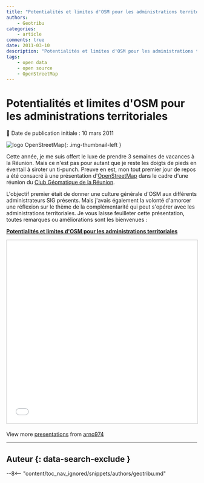 ```yaml
---
title: "Potentialités et limites d'OSM pour les administrations territoriales"
authors:
    - Geotribu
categories:
    - article
comments: true
date: 2011-03-10
description: "Potentialités et limites d'OSM pour les administrations territoriales"
tags:
    - open data
    - open source
    - OpenStreetMap
---
```


# Potentialités et limites d'OSM pour les administrations territoriales

:calendar: Date de publication initiale : 10 mars 2011

![logo OpenStreetMap](https://cdn.geotribu.fr/img/logos-icones/OpenStreetMap/Openstreetmap.png "logo OpenStreetMap"){: .img-thumbnail-left }

Cette année, je me suis offert le luxe de prendre 3 semaines de vacances à la Réunion. Mais ce n'est pas pour autant que je reste les doigts de pieds en éventail à siroter un ti-punch. Preuve en est, mon tout premier jour de repos a été consacré à une présentation d'[OpenStreetMap](https://www.openstreetmap.org/) dans le cadre d'une réunion du [Club Géomatique de la Réunion](http://clubgeomatique.agorah.com/clubgeomatique/index.php).

L'objectif premier était de donner une culture générale d'OSM aux différents administrateurs SIG présents. Mais j'avais également la volonté d'amorcer une réflexion sur le thème de la complémentarité qui peut s'opérer avec les administrations territoriales. Je vous laisse feuilleter cette présentation, toutes remarques ou améliorations sont les bienvenues :

**[Potentialités et limites d'OSM pour les administrations territoriales](https://www.slideshare.net/arno974/potentialits-et-limites-dosm-pour-les-administrations-territoriales "Potentialités et limites d'OSM pour les administrations territoriales")**

<iframe src="//www.slideshare.net/slideshow/embed_code/key/pRLhUsL6IpcbgV" width="595" height="485" frameborder="0" marginwidth="0" marginheight="0" scrolling="no" style="border:1px solid #CCC; border-width:1px; margin-bottom:5px; max-width: 100%;" allowfullscreen> </iframe>

View more [presentations](https://www.slideshare.net/) from [arno974](https://www.slideshare.net/arno974)

----

## Auteur {: data-search-exclude }

--8<-- "content/toc_nav_ignored/snippets/authors/geotribu.md"
